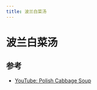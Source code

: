 ```yaml
---
title: 波兰白菜汤
---
```


# 波兰白菜汤

## 参考

- [YouTube: Polish Cabbage Soup](https://www.youtube.com/watch?v=bFqt_Q_VbQs)
